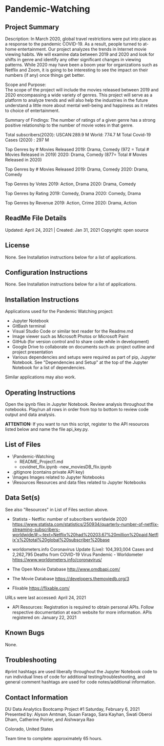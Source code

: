 # Pandemic-Watching

## Project Summary
Description: In March 2020, global travel restrictions were put into place as a response to the pandemic COVID-19. As a result, people turned to at-home entertainment. Our project analyzes the trends in Internet movie viewing habits. We will examine data between 2019 and 2020 and look for shifts in genre and identify any other significant changes in viewing patterns. While 2020 may have been a boom year for organizations such as Netflix and Zoom, it is going to be interesting to see the impact on their numbers (if any) once things get better.

Scope and Purpose:  
The scope of the project will include the movies released between 2019 and 2020 encompassing a wide variety of genres. This project will serve as a platform to analyze trends and will also help the industries in the future understand a little more about mental well-being and happiness as it relates to choice of entertainment. 

Summary of Findings:
The number of ratings of a given genre has a strong positive relationship to the number of movie votes in that genre.

Total subscribers(2020):
USCAN:289.9 M
World: 774.7 M
Total Covid-19 Cases (2020) : 297 M

Top Genres by # Movies Released
2019: Drama, Comedy		(972 = Total # Movies Released in 2019)
2020: Drama, Comedy		(877= Total # Movies Released in 2020)

Top Genres by # Movies Released
2019: Drama, Comedy
2020: Drama, Comedy

Top Genres by Votes
2019: Action, Drama
2020: Drama, Comedy

Top Genres by Rating
2019: Comedy, Drama
2020: Comedy, Drama

Top Genres by Revenue
2019: Action, Crime
2020: Drama, Action

## ReadMe File Details
Updated: April 24, 2021 | Created: Jan 31, 2021
Copyright: open source

## License 
None. See Installation instructions below for a list of applications.

## Configuration Instructions
None. See Installation instructions below for a list of applications.

## Installation Instructions
Applications used for the Pandemic Watching project:
* Jupyter Notebook
* GitBash terminal
* Visual Studio Code or similar text reader for the Readme.md
* Image viewer such as Microsoft Photos or Microsoft Paint
* GitHub (for version control and to share code while in development)
* Google Drive to collaborate on documents such as: project outline and project presentation
* Various dependencies and setups were required as part of pip, Jupyter Notebook. See "Dependencies and Setup" at the top of the Jupyter Notebook for a list of dependencies.

Similar applications may also work.

## Operating Instructions
Open the ipynb files in Jupyter Notebook.
Review analysis throughout the notebooks.
Play/run all rows in order from top to bottom to review code output and data analysis.

**ATTENTION:** If you want to run this script, register to the API resources listed below and name the file api_key.py.

## List of Files
- \Pandemic-Watching
	- README_Project1.md
	- covidnet_flix.ipynb
	-new_moviesDB_flix.ipynb
- .gitignore (contains private API key)
- \Images
        Images related to Jupyter Notebooks
- \Resources
        Resources and data files related to Jupyter Notebooks

## Data Set(s) 
See also "Resources" in List of Files section above.

* Statista - Netflix: number of subscribers worldwide 2020
https://www.statista.com/statistics/250934/quarterly-number-of-netflix-streaming-subscribers-worldwide/#:~:text=Netflix%20had%20203.67%20million%20paid,Netflix's%20total%20global%20subscriber%20base

* worldometers.info
Coronavirus Update (Live): 104,393,004 Cases and 2,262,795 Deaths from COVID-19 Virus Pandemic - Worldometer
https://www.worldometers.info/coronavirus/

* The Open Movie Database
http://www.omdbapi.com/

* The Movie Database
https://developers.themoviedb.org/3

* Flixable
https://flixable.com/

URLs were last accessed:  April 24, 2021

* API Resources: Registration is required to obtain personal APIs. Follow respective documentation at each website for more information.
APIs registered on: January 22, 2021

## Known Bugs 
None.

## Troubleshooting
#print hashtags are used liberally throughout the Jupyter Notebook code to run individual lines of code for additional testing/troubleshooting, and general comment hashtags are used for code notes/additional information.

## Contact Information

DU Data Analytics Bootcamp
Project #1
Saturday, February 6, 2021
Presented by: Alyson Amtman, Susan Farago, Sara Kayhan, Swati Oberoi Dham, Catherine Poirier, and Aishwarya Rao

Colorado, United States

Team time to complete: approximately 65 hours.
